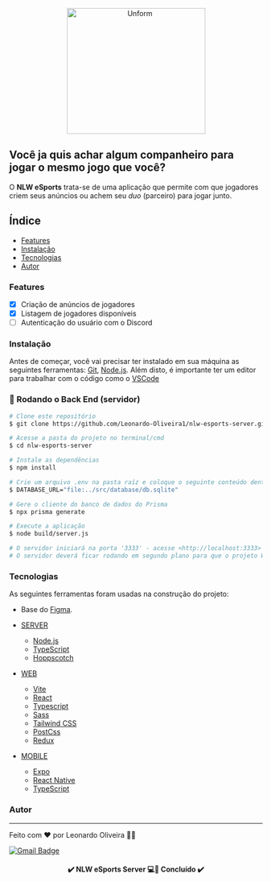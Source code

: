   <p align="center">
    <a href="https://unform.dev">
      <img src="https://global-uploads.webflow.com/61d83a2ebb0ae01ab96e841a/630ced17a99fbd99b6169b52_Logo-NLW-eSports.svg" height="250" width="275" alt="Unform" />
    </a>
  </p>

  
  ## Você ja quis achar algum companheiro para jogar o mesmo jogo que você? 
  O __NLW eSports__ trata-se de uma aplicação que permite com que jogadores criem seus anúncios ou achem seu _duo_ (parceiro) para jogar junto.
  

## Índice
* [Features](#features)
* [Instalação](#instalação)
* [Tecnologias](#tecnologias)
* [Autor](#autor)

### Features

- [x] Criação de anúncios de jogadores
- [x] Listagem de jogadores disponíveis
- [ ] Autenticação do usuário com o Discord

### Instalação

Antes de começar, você vai precisar ter instalado em sua máquina as seguintes ferramentas:
[Git](https://git-scm.com), [Node.js](https://nodejs.org/en/). 
Além disto, é importante ter um editor para trabalhar com o código como o [VSCode](https://code.visualstudio.com/)

### 🎲 Rodando o Back End (servidor)

```bash
# Clone este repositório
$ git clone https://github.com/Leonardo-Oliveira1/nlw-esports-server.git

# Acesse a pasta do projeto no terminal/cmd
$ cd nlw-esports-server

# Instale as dependências
$ npm install

# Crie um arquivo .env na pasta raíz e coloque o seguinte conteúdo dentro dela:
$ DATABASE_URL="file:../src/database/db.sqlite"

# Gere o cliente do banco de dados do Prisma
$ npx prisma generate

# Execute a aplicação
$ node build/server.js

# O servidor iniciará na porta '3333' - acesse <http://localhost:3333>
# O servidor deverá ficar rodando em segundo plano para que o projeto Web e Mobile consumam os dados do banco.
```

### Tecnologias

As seguintes ferramentas foram usadas na construção do projeto:

- Base do [Figma](https://www.figma.com/community/file/1150897317533332617).

- <a href="https://github.com/Leonardo-Oliveira1/nlw-esports-server">SERVER</a>
  - [Node.js](https://nodejs.org/en/)
  - [TypeScript](https://www.typescriptlang.org/)
  - [Hoppscotch](https://hoppscotch.io/)
  
- <a href="https://github.com/Leonardo-Oliveira1/nlw-esports-web">WEB</a>
  - [Vite](https://vitejs.dev/)
  - [React](https://reactjs.org/)
  - [Typescript](https://www.typescriptlang.org/)
  - [Sass](https://sass-lang.com/)
  - [Tailwind CSS](https://tailwindcss.com/)
  - [PostCss](https://postcss.org/)
  - [Redux](https://redux.js.org/)
  
- <a href="https://github.com/Leonardo-Oliveira1/nlw-esports-mobile">MOBILE</a>
  - [Expo](https://expo.io/)
  - [React Native](https://reactnative.dev/)
  - [TypeScript](https://www.typescriptlang.org/)


### Autor
---

Feito com ❤️ por Leonardo Oliveira 👋🏽 

[![Gmail Badge](https://img.shields.io/badge/-oleonardo78@gmail.com-c14438?style=flat-square&logo=Gmail&logoColor=white&link=mailto:oleonardo78@gmail.com)](mailto:oleonardo78@gmail.com)

<h4 align="center"> 
✔️  NLW eSports Server 💻🚀 Concluído  ✔️
</h4>

